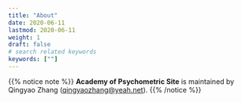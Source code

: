 ```yaml
---
title: "About"
date: 2020-06-11
lastmod: 2020-06-11
weight: 1
draft: false
# search related keywords
keywords: [""]
---
```


{{% notice note %}}
  **Academy of Psychometric Site** is maintained by Qingyao Zhang (qingyaozhang@yeah.net). 
{{% /notice %}}
